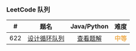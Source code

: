 ### LeetCode 队列

|  #   |                             题名                             |               Java/Python                |                    难度                     |
| :--: | :----------------------------------------------------------: | :--------------------------------------: | :-----------------------------------------: |
| 622  | [设计循环队列](https://leetcode-cn.com/problems/design-circular-queue/) | [查看题解](622-design-circular-queue.md) | <strong style="color:#f0ad4e">中等</strong> |

